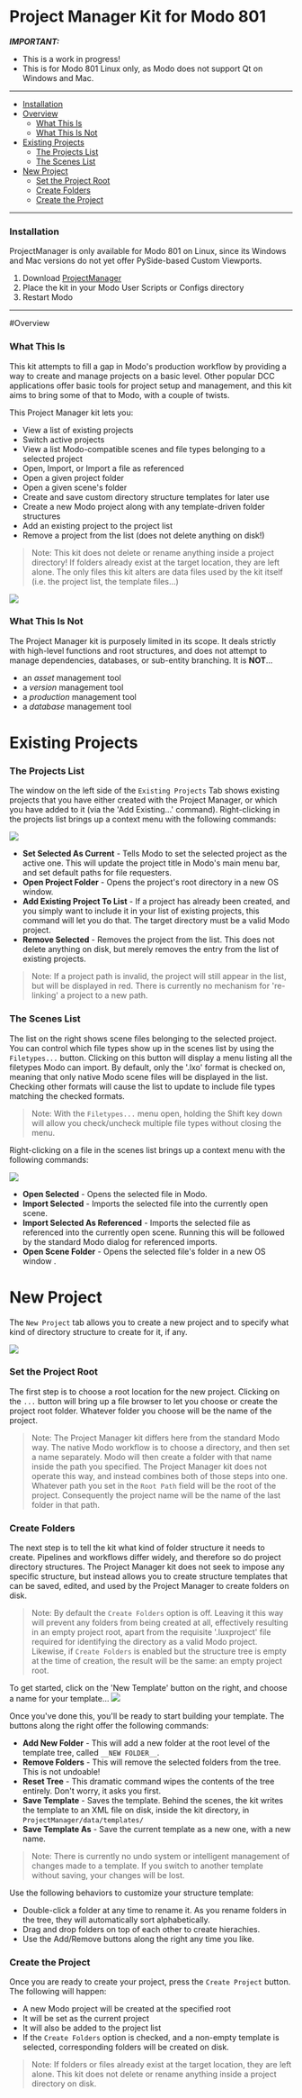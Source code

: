 Project Manager Kit for Modo 801
==============


***IMPORTANT:***
* This is a work in progress!
* This is for Modo 801 Linux only, as Modo does not support Qt on Windows and Mac.

***
* [Installation](https://github.com/tcrowson/Modo_ProjectManager/blob/master/README.md#installation)
* [Overview](https://github.com/tcrowson/Modo_ProjectManager/blob/master/README.md#overview)
  * [What This Is](https://github.com/tcrowson/Modo_ProjectManager/blob/master/README.md#what-this-is)
  * [What This Is Not](https://github.com/tcrowson/Modo_ProjectManager/blob/master/README.md#what-this-is-not)
* [Existing Projects](https://github.com/tcrowson/Modo_ProjectManager/blob/master/README.md#existing-projects)
  * [The Projects List](https://github.com/tcrowson/Modo_ProjectManager/blob/master/README.mdi#the-projects-list)
  * [The Scenes List](https://github.com/tcrowson/Modo_ProjectManager/blob/master/README.md#the-scenes-list)
* [New Project](https://github.com/tcrowson/Modo_ProjectManager/blob/master/README.md#new-project)
  * [Set the Project Root](https://github.com/tcrowson/Modo_ProjectManager/blob/master/README.md#set-the-project-root)
  * [Create Folders](https://github.com/tcrowson/Modo_ProjectManager/blob/master/README.md#create-folders)
  * [Create the Project](https://github.com/tcrowson/Modo_ProjectManager/blob/master/README.md#create-the-project)

***

### Installation
ProjectManager is only available for Modo 801 on Linux, since its Windows and Mac versions do not yet offer PySide-based Custom Viewports.

1. Download [ProjectManager](http://www.timcrowson.com/downloads/projectmanager/tc_ProjectManager.zip)
2. Place the kit in your Modo User Scripts or Configs directory
3. Restart Modo

***


#Overview
### What This Is
This kit attempts to fill a gap in Modo's production workflow by providing a way to create and manage projects on a basic level. Other popular DCC applications offer basic tools for project setup and management, and this kit aims to bring some of that to Modo, with a couple of twists.

This Project Manager kit lets you:
* View a list of existing projects
* Switch active projects
* View a list Modo-compatible scenes and file types belonging to a selected project
* Open, Import, or Import a file as referenced
* Open a given project folder
* Open a given scene's folder
* Create and save custom directory structure templates for later use
* Create a new Modo project along with any template-driven folder structures
* Add an existing project to the project list
* Remove a project from the list (does not delete anything on disk!)

> Note:
> This kit does not delete or rename anything inside a project directory! If folders already exist at the target location, they are left alone. The only files this kit alters are data files used by the kit itself (i.e. the project list, the template files...)


![](http://www.timcrowson.com/wp-content/uploads/2014/07/projectInList.jpg)


### What This Is Not
The Project Manager kit is purposely limited in its scope. It deals strictly with high-level functions and root structures, and does not attempt to manage dependencies, databases, or sub-entity branching. It is **NOT**...
* an _asset_ management tool
* a _version_ management tool
* a _production_ management tool
* a _database_ management tool


# Existing Projects
### The Projects List
The window on the left side of the `Existing Projects` Tab shows existing projects that you have either created with the Project Manager, or which you have added to it (via the 'Add Existing...' command). Right-clicking in the projects list brings up a context menu with the following commands:

![](http://www.timcrowson.com/wp-content/uploads/2014/07/projectsMenu.jpg)

* **Set Selected As Current** - Tells Modo to set the selected project as the active one. This will update the project title in Modo's main menu bar, and set default paths for file requesters.
* **Open Project Folder** - Opens the project's root directory in a new OS window.
* **Add Existing Project To List** - If a project has already been created, and you simply want to include it in your list of existing projects, this command will let you do that. The target directory must be a valid Modo project.
* **Remove Selected** - Removes the project from the list. This does not delete anything on disk, but merely removes the entry from the list of existing projects.

> Note:
> If a project path is invalid, the project will still appear in the list, but will be displayed in red. There is currently no mechanism for 're-linking' a project to a new path.

### The Scenes List
The list on the right shows scene files belonging to the selected project. You can control which file types show up in the scenes list by using the `Filetypes...` button. Clicking on this button will display a menu listing all the filetypes Modo can import. By default, only the '.lxo' format is checked on, meaning that only native Modo scene files will be displayed in the list. Checking other formats will cause the list to update to include file types matching the checked formats.

> Note:
> With the `Filetypes...` menu open, holding the Shift key down will allow you check/uncheck multiple file types without closing the menu.

Right-clicking on a file in the scenes list brings up a context menu with the following commands:

![](http://www.timcrowson.com/wp-content/uploads/2014/07/scenesMenu.jpg)

* **Open Selected** - Opens the selected file in Modo.
* **Import Selected** - Imports the selected file into the currently open scene.
* **Import Selected As Referenced** - Imports the selected file as referenced into the currently open scene. Running this will be followed by the standard Modo dialog for referenced imports.
* **Open Scene Folder** - Opens the selected file's folder in a new OS window .


# New Project
The `New Project` tab allows you to create a new project and to specify what kind of directory structure to create for it, if any.

![](http://www.timcrowson.com/wp-content/uploads/2014/07/newTab.jpg)

### Set the Project Root
The first step is to choose a root location for the new project. Clicking on the `...` button will bring up a file browser to let you choose or create the project root folder. Whatever folder you choose will be the name of the project.
> Note:
> The Project Manager kit differs here from the standard Modo way. The native Modo workflow is to choose a directory, and then set a name separately. Modo will then create a folder with that name inside the path you specified. The Project Manager kit does not operate this way, and instead combines both of those steps into one. Whatever path you set in the `Root Path` field will be the root of the project. Consequently the project name will be the name of the last folder in that path.

### Create Folders
The next step is to tell the kit what kind of folder structure it needs to create. Pipelines and workflows differ widely, and therefore so do project directory structures. The Project Manager kit does not seek to impose any specific structure, but instead allows you to create structure templates that can be saved, edited, and used by the Project Manager to create folders on disk.
> Note:
> By default the `Create Folders` option is off. Leaving it this way will prevent any folders from being created at all, effectively resulting in an empty project root, apart from the requisite '.luxproject' file required for identifying the directory as a valid Modo project. Likewise, if `Create Folders` is enabled but the structure tree is empty at the time of creation, the result will be the same: an empty project root.

To get started, click on the 'New Template' button on the right, and choose a name for your template...
![](http://www.timcrowson.com/wp-content/uploads/2014/07/newTemplate.jpg)


Once you've done this, you'll be ready to start building your template. The buttons along the right offer the following commands:
* **Add New Folder** - This will add a new folder at the root level of the template tree, called `__NEW FOLDER__`.
* **Remove Folders** - This will remove the selected folders from the tree. This is not undoable!
* **Reset Tree** - This dramatic command wipes the contents of the tree entirely. Don't worry, it asks you first.
* **Save Template** - Saves the template. Behind the scenes, the kit writes the template to an XML file on disk, inside the kit directory, in `ProjectManager/data/templates/`
* **Save Template As** - Save the current template as a new one, with a new name.

> Note:
> There is currently no undo system or intelligent management of changes made to a template. If you switch to another template without saving, your changes will be lost.

Use the following behaviors to customize your structure template:
* Double-click a folder at any time to rename it. As you rename folders in the tree, they will automatically sort alphabetically.
* Drag and drop folders on top of each other to create hierachies.
* Use the Add/Remove buttons along the right any time you like.

### Create the Project
Once you are ready to create your project, press the `Create Project` button. The following will happen:
* A new Modo project will be created at the specified root
* It will be set as the current project
* It will also be added to the project list
* If the `Create Folders` option is checked, and a non-empty template is selected, corresponding folders will be created on disk.

> Note:
> If folders or files already exist at the target location, they are left alone. This kit does not delete or rename anything inside a project directory on disk.
